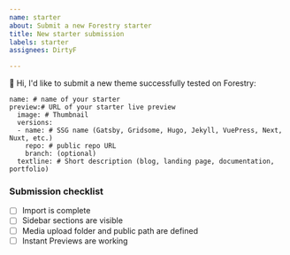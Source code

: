 ```yaml
---
name: starter
about: Submit a new Forestry starter
title: New starter submission
labels: starter
assignees: DirtyF

---
```


<!-- 
Before submitting a starter, please check that it has an open source LICENSE file attached to it.
We'll review your submission, and consider adding it to our starter page.
-->

👋 Hi, I'd like to submit a new theme successfully tested on Forestry:

```
name: # name of your starter 
preview:# URL of your starter live preview 
  image: # Thumbnail 
  versions:
  - name: # SSG name (Gatsby, Gridsome, Hugo, Jekyll, VuePress, Next, Nuxt, etc.)
    repo: # public repo URL
    branch: (optional)
  textline: # Short description (blog, landing page, documentation, portfolio)
```

### Submission checklist 
- [ ] Import is complete
- [ ] Sidebar sections are visible 
- [ ] Media upload folder and public path are defined
- [ ] Instant Previews are working
